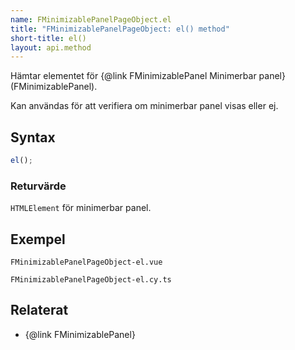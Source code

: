 ```yaml
---
name: FMinimizablePanelPageObject.el
title: "FMinimizablePanelPageObject: el() method"
short-title: el()
layout: api.method
---
```


Hämtar elementet för {@link FMinimizablePanel Minimerbar panel} (FMinimizablePanel).

Kan användas för att verifiera om minimerbar panel visas eller ej.

## Syntax

```ts nocompile nolint
el();
```

### Returvärde

`HTMLElement` för minimerbar panel.

## Exempel

```import static
FMinimizablePanelPageObject-el.vue
```

```import static
FMinimizablePanelPageObject-el.cy.ts
```

## Relaterat

- {@link FMinimizablePanel}
